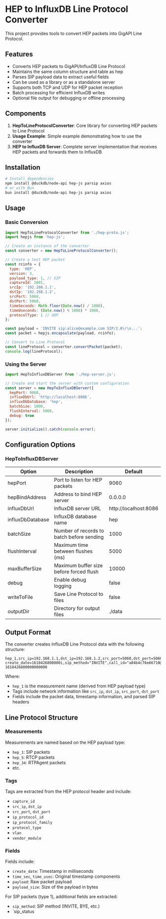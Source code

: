 # HEP to InfluxDB Line Protocol Converter

This project provides tools to convert HEP packets into GigAPI Line Protocol.

## Features

- Converts HEP packets to GigAPI/InfluxDB Line Protocol
- Maintains the same column structure and table as hep
- Parses SIP payload data to extract useful fields
- Can be used as a library or as a standalone server
- Supports both TCP and UDP for HEP packet reception
- Batch processing for efficient InfluxDB writes
- Optional file output for debugging or offline processing

## Components

1. **HepToLineProtocolConverter**: Core library for converting HEP packets to Line Protocol
2. **Usage Example**: Simple example demonstrating how to use the converter
3. **HEP to InfluxDB Server**: Complete server implementation that receives HEP packets and forwards them to InfluxDB

## Installation

```bash
# Install dependencies
npm install @duckdb/node-api hep-js parsip axios
# or with Bun
bun install @duckdb/node-api hep-js parsip axios
```

## Usage

### Basic Conversion

```javascript
import HepToLineProtocolConverter from './hep-proto.js';
import hepjs from 'hep-js';

// Create an instance of the converter
const converter = new HepToLineProtocolConverter();

// Create a test HEP packet
const rcinfo = {
  type: 'HEP',
  version: 3,
  payload_type: 1, // SIP
  captureId: 2001,
  srcIp: '192.168.1.1',
  dstIp: '192.168.1.2',
  srcPort: 5060,
  dstPort: 5060,
  timeSeconds: Math.floor(Date.now() / 1000),
  timeUseconds: (Date.now() % 1000) * 1000,
  protocolType: 1 // UDP
};

const payload = 'INVITE sip:alice@example.com SIP/2.0\r\n...';
const packet = hepjs.encapsulate(payload, rcinfo);

// Convert to Line Protocol
const lineProtocol = converter.convertPacket(packet);
console.log(lineProtocol);
```

### Using the Server

```javascript
import HepToInfluxDBServer from './hep-server.js';

// Create and start the server with custom configuration
const server = new HepToInfluxDBServer({
  hepPort: 9060,
  influxDbUrl: 'http://localhost:8086',
  influxDbDatabase: 'hep',
  batchSize: 1000,
  flushInterval: 5000,
  debug: true
});

server.initialize().catch(console.error);
```

## Configuration Options

### HepToInfluxDBServer

| Option | Description | Default |
|--------|-------------|---------|
| hepPort | Port to listen for HEP packets | 9060 |
| hepBindAddress | Address to bind HEP server | 0.0.0.0 |
| influxDbUrl | InfluxDB server URL | http://localhost:8086 |
| influxDbDatabase | InfluxDB database name | hep |
| batchSize | Number of records to batch before sending | 1000 |
| flushInterval | Maximum time between flushes (ms) | 5000 |
| maxBufferSize | Maximum buffer size before forced flush | 10000 |
| debug | Enable debug logging | false |
| writeToFile | Save Line Protocol to files | false |
| outputDir | Directory for output files | ./data |

## Output Format

The converter creates InfluxDB Line Protocol data with the following structure:

```
hep_1,src_ip=192.168.1.1,dst_ip=192.168.1.2,src_port=5060,dst_port=5060 create_date=1618426800000i,sip_method="INVITE",call_id="a84b4c76e66710@example.com",payload_size=245i 1618426800000000000
```

Where:
- `hep_1` is the measurement name (derived from HEP payload type)
- Tags include network information like `src_ip`, `dst_ip`, `src_port`, `dst_port`
- Fields include the packet data, timestamp information, and parsed SIP headers

## Line Protocol Structure

### Measurements

Measurements are named based on the HEP payload type:
- `hep_1`: SIP packets
- `hep_5`: RTCP packets
- `hep_34`: RTPAgent packets
- etc.

### Tags

Tags are extracted from the HEP protocol header and include:
- `capture_id`
- `src_ip`, `dst_ip`
- `src_port`, `dst_port`
- `ip_protocol_id`
- `ip_protocol_family`
- `protocol_type`
- `vlan`
- `vendor_module`

### Fields

Fields include:
- `create_date`: Timestamp in milliseconds
- `time_sec`, `time_usec`: Original timestamp components
- `payload`: Raw packet payload
- `payload_size`: Size of the payload in bytes

For SIP packets (type 1), additional fields are extracted:
- `sip_method`: SIP method (INVITE, BYE, etc.)
- `sip_status
